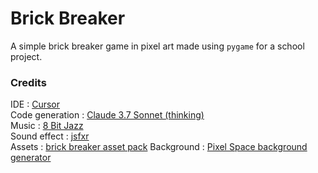 # Brick Breaker

A simple brick breaker game in pixel art made using `pygame` for a school project.

### Credits
IDE : [Cursor](https://www.cursor.com/)  
Code generation : [Claude 3.7 Sonnet (thinking)](https://www.anthropic.com/claude/sonnet)  
Music : [8 Bit Jazz](https://www.youtube.com/@8BitJazz)  
Sound effect : [jsfxr](https://pro.sfxr.me/)  
Assets : [brick breaker asset pack](https://schwarnhild.itch.io/brick-breaker-asset-pack)
Background : [Pixel Space background generator](https://deep-fold.itch.io/space-background-generator)